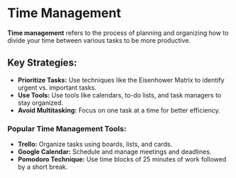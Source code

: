 # Time Management

**Time management** refers to the process of planning and organizing how to divide your time between various tasks to be more productive.

## Key Strategies:
- **Prioritize Tasks:** Use techniques like the Eisenhower Matrix to identify urgent vs. important tasks.
- **Use Tools:** Use tools like calendars, to-do lists, and task managers to stay organized.
- **Avoid Multitasking:** Focus on one task at a time for better efficiency.

### Popular Time Management Tools:
- **Trello:** Organize tasks using boards, lists, and cards.
- **Google Calendar:** Schedule and manage meetings and deadlines.
- **Pomodoro Technique:** Use time blocks of 25 minutes of work followed by a short break.
